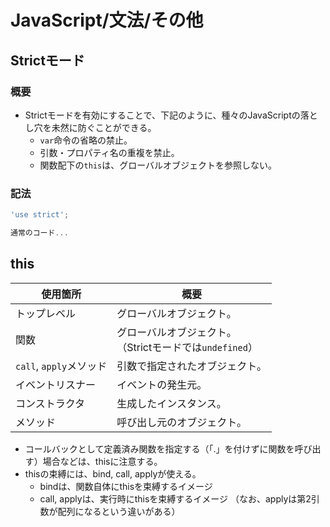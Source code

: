 # JavaScript/文法/その他

## Strictモード

### 概要

- Strictモードを有効にすることで、下記のように、種々のJavaScriptの落とし穴を未然に防ぐことができる。
  - `var`命令の省略の禁止。
  - 引数・プロパティ名の重複を禁止。
  - 関数配下の`this`は、グローバルオブジェクトを参照しない。

### 記法

```js
'use strict';

通常のコード...
```

## this

| 使用箇所                | 概要                                                         |
| ----------------------- | ------------------------------------------------------------ |
| トップレベル            | グローバルオブジェクト。                                     |
| 関数                    | グローバルオブジェクト。<br />（Strictモードでは`undefined`） |
| `call`, `apply`メソッド | 引数で指定されたオブジェクト。                               |
| イベントリスナー        | イベントの発生元。                                           |
| コンストラクタ          | 生成したインスタンス。                                       |
| メソッド                | 呼び出し元のオブジェクト。                                   |

- コールバックとして定義済み関数を指定する（「.」を付けずに関数を呼び出す）場合などは、thisに注意する。
- thisの束縛には、bind, call, applyが使える。
  - bindは、関数自体にthisを束縛するイメージ
  - call, applyは、実行時にthisを束縛するイメージ
      （なお、applyは第2引数が配列になるという違いがある）

